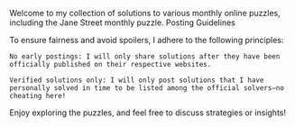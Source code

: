 Welcome to my collection of solutions to various monthly online puzzles, including the Jane Street monthly puzzle.
Posting Guidelines

To ensure fairness and avoid spoilers, I adhere to the following principles:

    No early postings: I will only share solutions after they have been officially published on their respective websites.

    Verified solutions only: I will only post solutions that I have personally solved in time to be listed among the official solvers—no cheating here!

Enjoy exploring the puzzles, and feel free to discuss strategies or insights!
